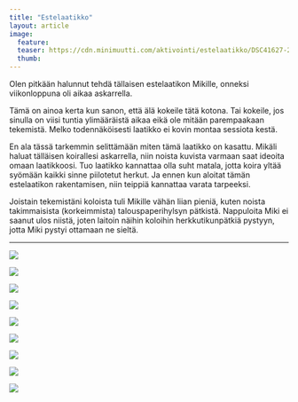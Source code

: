 ```yaml
---
title: "Estelaatikko"
layout: article
image:
  feature:
  teaser: https://cdn.minimuutti.com/aktivointi/estelaatikko/DSC41627-245px.jpg
  thumb:
---
```


Olen pitkään halunnut tehdä tällaisen estelaatikon Mikille, onneksi viikonloppuna oli aikaa askarrella.

Tämä on ainoa kerta kun sanon, että älä kokeile tätä kotona. Tai kokeile, jos sinulla on viisi tuntia ylimääräistä aikaa eikä ole mitään parempaakaan tekemistä. Melko todennäköisesti laatikko ei kovin montaa sessiota kestä.

En ala tässä tarkemmin selittämään miten tämä laatikko on kasattu. Mikäli haluat tälläisen koirallesi askarrella, niin noista kuvista varmaan saat ideoita omaan laatikkoosi. Tuo laatikko kannattaa olla suht matala, jotta koira yltää syömään kaikki sinne piilotetut herkut. Ja ennen kun aloitat tämän estelaatikon rakentamisen, niin teippiä kannattaa varata tarpeeksi.

Joistain tekemistäni koloista tuli Mikille vähän liian pieniä, kuten noista takimmaisista (korkeimmista) talouspaperihylsyn pätkistä. Nappuloita Miki ei saanut ulos niistä, joten laitoin näihin koloihin herkkutikunpätkiä pystyyn, jotta Miki pystyi ottamaan ne sieltä. 

---

![](https://cdn.minimuutti.com/aktivointi/estelaatikko/DSC41515-800px.jpg)

![](https://cdn.minimuutti.com/aktivointi/estelaatikko/DSC41529-800px.jpg)

![](https://cdn.minimuutti.com/aktivointi/estelaatikko/DSC41526-800px.jpg)

![](https://cdn.minimuutti.com/aktivointi/estelaatikko/DSC41581-800px.jpg)

![](https://cdn.minimuutti.com/aktivointi/estelaatikko/DSC41625-800px.jpg)

![](https://cdn.minimuutti.com/aktivointi/estelaatikko/DSC41633-800px.jpg)

![](https://cdn.minimuutti.com/aktivointi/estelaatikko/DSC41641-800px.jpg)

![](https://cdn.minimuutti.com/aktivointi/estelaatikko/DSC41672-800px.jpg)

![](https://cdn.minimuutti.com/aktivointi/estelaatikko/DSC41652-800px.jpg)
